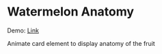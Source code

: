 # Watermelon Anatomy
Demo: [Link](https://kyleleow.github.io/watermelon-anatomy/)

Animate card element to display anatomy of the fruit
